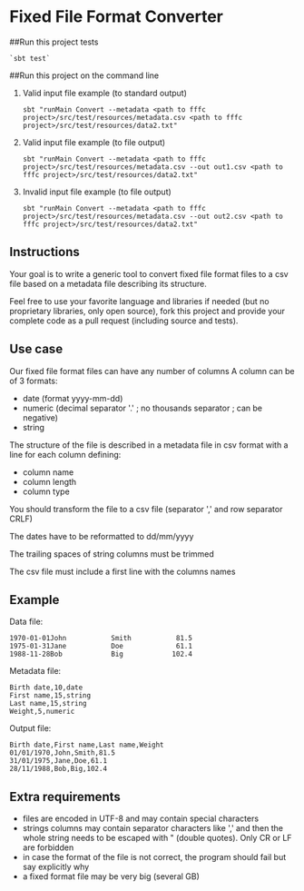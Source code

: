 # Fixed File Format Converter

##Run this project tests

    `sbt test`

##Run this project on the command line

1. Valid input file example (to standard output)

    `sbt "runMain Convert --metadata <path to fffc project>/src/test/resources/metadata.csv <path to fffc project>/src/test/resources/data2.txt"`
  
2. Valid input file example (to file output)

    `sbt "runMain Convert --metadata <path to fffc project>/src/test/resources/metadata.csv --out out1.csv <path to fffc project>/src/test/resources/data2.txt"`

3. Invalid input file example (to file output)

    `sbt "runMain Convert --metadata <path to fffc project>/src/test/resources/metadata.csv --out out2.csv <path to fffc project>/src/test/resources/data2.txt"`

## Instructions

Your goal is to write a generic tool to convert fixed file format files to a csv file based on a metadata file describing its structure.

Feel free to use your favorite language and libraries if needed (but no proprietary libraries, only open source), fork this project and provide your complete code as a pull request (including source and tests).

## Use case

Our fixed file format files can have any number of columns
A column can be of 3 formats:
* date (format yyyy-mm-dd)
* numeric (decimal separator '.' ; no thousands separator ; can be negative)
* string

The structure of the file is described in a metadata file in csv format with a line for each column defining:
* column name
* column length
* column type

You should transform the file to a csv file (separator ',' and row separator CRLF)

The dates have to be reformatted to dd/mm/yyyy

The trailing spaces of string columns must be trimmed

The csv file must include a first line with the columns names

## Example

Data file:
```
1970-01-01John           Smith           81.5
1975-01-31Jane           Doe             61.1
1988-11-28Bob            Big            102.4
```

Metadata file:
```
Birth date,10,date
First name,15,string
Last name,15,string
Weight,5,numeric
```

Output file:
```
Birth date,First name,Last name,Weight
01/01/1970,John,Smith,81.5
31/01/1975,Jane,Doe,61.1
28/11/1988,Bob,Big,102.4
```

## Extra requirements
* files are encoded in UTF-8 and may contain special characters
* strings columns may contain separator characters like ',' and then the whole string needs to be escaped with " (double quotes). Only CR or LF are forbidden
* in case the format of the file is not correct, the program should fail but say explicitly why
* a fixed format file may be very big (several GB)
